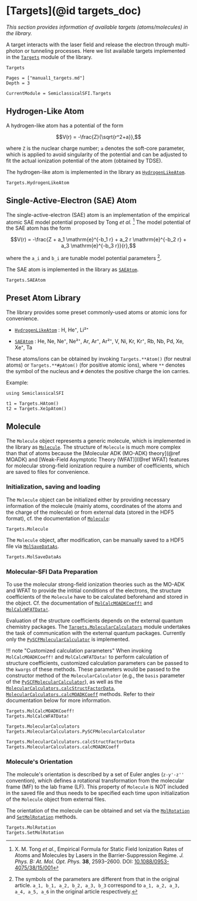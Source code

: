 # [Targets](@id targets_doc)

*This section provides information of available targets (atoms/molecules) in the library.*

A target interacts with the laser field and release the electron through multi-photon or tunneling processes.
Here we list available targets implemented in the [`Targets`](@ref) module of the library.

```@docs
Targets
```

```@contents
Pages = ["manual1_targets.md"]
Depth = 3
```

```@meta
CurrentModule = SemiclassicalSFI.Targets
```

## Hydrogen-Like Atom

A hydrogen-like atom has a potential of the form
```math
V(r) = -\frac{Z}{\sqrt{r^2+a}},
```
where ``Z`` is the nuclear charge number;
``a`` denotes the soft-core parameter, which is applied to avoid singularity of the potential and can be adjusted to fit the actual ionization potential of the atom (obtained by TDSE).

The hydrogen-like atom is implemented in the library as [`HydrogenLikeAtom`](@ref).
```@docs
Targets.HydrogenLikeAtom
```


## Single-Active-Electron (SAE) Atom

The single-active-electron (SAE) atom is an implementation of the empirical atomic SAE model potential proposed by Tong *et al.* [^Tong_2005]
The model potential of the SAE atom has the form
```math
V(r) = -\frac{Z + a_1 \mathrm{e}^{-b_1 r} + a_2 r \mathrm{e}^{-b_2 r} + a_3 \mathrm{e}^{-b_3 r}}{r},
```
where the ``a_i`` and ``b_i`` are tunable model potential parameters [^note].

The SAE atom is implemented in the library as [`SAEAtom`](@ref).
```@docs
Targets.SAEAtom
```

[^Tong_2005]: X. M. Tong *et al.*, Empirical Formula for Static Field Ionization Rates of Atoms and Molecules by Lasers in the Barrier-Suppression Regime. *J. Phys. B: At. Mol. Opt. Phys.* **38**, 2593–2600. DOI: [10.1088/0953-4075/38/15/001](https://dx.doi.org/10.1088/0953-4075/38/15/001)
[^note]: The symbols of the parameters are different from that in the original article. ``a_1, b_1, a_2, b_2, a_3, b_3`` correspond to ``a_1, a_2, a_3, a_4, a_5, a_6`` in the original article respectively.


## Preset Atom Library

The library provides some preset commonly-used atoms or atomic ions for convenience.

- [`HydrogenLikeAtom`](@ref) : H, He⁺, Li²⁺

- [`SAEAtom`](@ref) :          He, Ne, Ne⁺, Ne²⁺, Ar, Ar⁺, Ar²⁺, V, Ni, Kr, Kr⁺, Rb, Nb, Pd, Xe, Xe⁺, Ta

These atoms/ions can be obtained by invoking `Targets.**Atom()` (for neutral atoms) or `Targets.**#pAtom()` (for positive atomic ions), where `**` denotes the symbol of the nucleus and `#` denotes the positive charge the ion carries.

Example:

```@setup manual_targets
using SemiclassicalSFI
```
```@repl manual_targets
t1 = Targets.HAtom()
t2 = Targets.Xe1pAtom()
```


## Molecule

The `Molecule` object represents a generic molecule, which is implemented in the library as [`Molecule`](@ref).
The structure of `Molecule` is much more complex than that of atoms because the [Molecular ADK (MO-ADK) theory](@ref MOADK) and [Weak-Field Asymptotic Theory (WFAT)](@ref WFAT) features for molecular strong-field ionization require a number of coefficients, which are saved to files for convenience.

### Initialization, saving and loading

The `Molecule` object can be initialized either by providing necessary information of the molecule (mainly atoms, coordinates of the atoms and the charge of the molecule) or from external data (stored in the HDF5 format), cf. the documentation of [`Molecule`](@ref):

```@docs
Targets.Molecule
```

The `Molecule` object, after modification, can be manually saved to a HDF5 file via [`MolSaveDataAs`](@ref).

```@docs
Targets.MolSaveDataAs
```

### Molecular-SFI Data Preparation

To use the molecular strong-field ionization theories such as the MO-ADK and WFAT to provide the intitial conditions of the electrons, the structure coefficients of the `Molecule` have to be calculated beforehand and stored in the object.
Cf. the documentation of [`MolCalcMOADKCoeff!`](@ref) and [`MolCalcWFATData!`](@ref).

Evaluation of the structure coefficients depends on the external quantum chemistry packages.
The [`Targets.MolecularCalculators`](@ref) module undertakes the task of communication with the external quantum packages.
Currently only the [`PySCFMolecularCalculator`](@ref) is implemented.

!!! note "Customized calculation parameters"
    When invoking `MolCalcMOADKCoeff!` and `MolCalcWFATData!` to perform calculation of structure coefficients, customized calculation parameters can be passed to the `kwargs` of these methods.
    These parameters would be passed to the constructor method of the `MolecularCalculator` (e.g., the `basis` parameter of the [`PySCFMolecularCalculator`](@ref)), as well as the [`MolecularCalculators.calcStructFactorData`](@ref), [`MolecularCalculators.calcMOADKCoeff`](@ref) methods.
    Refer to their documentation below for more information.

```@docs
Targets.MolCalcMOADKCoeff!
Targets.MolCalcWFATData!
```

```@docs
Targets.MolecularCalculators
Targets.MolecularCalculators.PySCFMolecularCalculator
```

```@docs
Targets.MolecularCalculators.calcStructFactorData
Targets.MolecularCalculators.calcMOADKCoeff
```

### Molecule's Orientation

The molecule's orientation is described by a set of Euler angles (``z-y'-z''`` convention), which defines a rotational transformation from the molecular frame (MF) to the lab frame (LF).
This property of `Molecule` is NOT included in the saved file and thus needs to be specified each time upon initialization of the `Molecule` object from external files.

The orientation of the molecule can be obtained and set via the [`MolRotation`](@ref) and [`SetMolRotation`](@ref) methods.

```@docs
Targets.MolRotation
Targets.SetMolRotation
```
